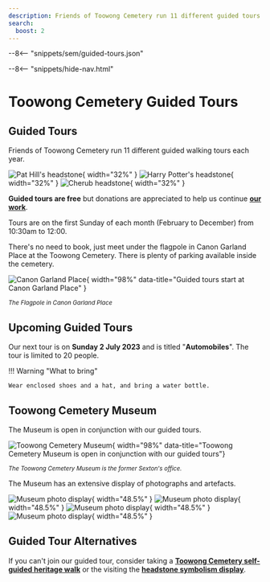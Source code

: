 ```yaml
---
description: Friends of Toowong Cemetery run 11 different guided tours each year
search:
  boost: 2
---
```


--8<-- "snippets/sem/guided-tours.json"

--8<-- "snippets/hide-nav.html"

# Toowong Cemetery Guided Tours

## Guided Tours

Friends of Toowong Cemetery run 11 different guided walking tours each year.

![Pat Hill's headstone][image11]{ width="32%" } ![Harry Potter's headstone][image9]{ width="32%" } ![Cherub headstone][image8]{ width="32%" }

**Guided tours are free** but donations are appreciated to help us continue **[our work](about/index.md)**.

Tours are on the first Sunday of each month (February to December) from 10:30am to 12:00. 

There's no need to book, just meet under the flagpole in Canon Garland Place at the Toowong Cemetery. There is plenty of parking available inside the cemetery.

![Canon Garland Place](assets/flag-pole.jpg){ width="98%" data-title="Guided tours start at Canon Garland Place" }

*<small>The Flagpole in Canon Garland Place</small>*

## Upcoming Guided Tours

Our next tour is on **Sunday 2 July 2023** and is titled "**Automobiles**". The tour is limited to 20 people. 

!!! Warning "What to bring"

    Wear enclosed shoes and a hat, and bring a water bottle.


<!-- 
Add it to your calendar.

[Add to Calendar :fontawesome-regular-calendar-plus:](assets/calendar/fotc-tour-february.ics){ .md-button .md-button--primary }
-->

## Toowong Cemetery Museum

The Museum is open in conjunction with our guided tours.

![Toowong Cemetery Museum](assets/museum.jpg){ width="98%" data-title="Toowong Cemetery Museum is open in conjunction with our guided tours"}

*<small>The Toowong Cemetery Museum is the former Sexton's office.</small>*

The Museum has an extensive display of photographs and artefacts.

![Museum photo display](assets/museum-photos-1.jpg){ width="48.5%" } ![Museum photo display](assets/museum-photos-2.jpg){ width="48.5%" }
![Museum photo display](assets/museum-photos-3.jpg){ width="48.5%" } ![Museum photo display](assets/museum-photos-4.jpg){ width="48.5%" }

## Guided Tour Alternatives

If you can't join our guided tour, consider taking a **[Toowong Cemetery self-guided heritage walk](walks/index.md)** or the visiting the **[headstone symbolism display](headstones/symbols.md)**.

<!--
!!! warning "COVID-19 Restrictions"

    Due to COVID-19 our guided tours are **limited to 20 guests** to enable social distancing to be maintained. 

![Women wearing surgical masks during the influenza epidemic, Brisbane, 1919](assets/masks-1919.jpg)

*<small>[Women wearing surgical masks during the influenza epidemic, Brisbane, 1919](http://onesearch.slq.qld.gov.au/permalink/f/1upgmng/slq_alma21218113110002061), — State Library of Queensland. Cropped.</small>*

-->

[image4]: assets/140-commemoration-sml.png
[image5]: assets/museum.jpg
[image6]: assets/federation-pavilion.jpg
[image7]: assets/peter-jackson.jpg "Peter Jackson's Headstone"
[image8]: assets/cherub.jpg
[image9]: assets/harry-potter-16x9.jpg 
[image10]: assets/clasped-hands.jpg "We Part To Meet Again"
[image11]: assets/pat-hill-headstone.jpg 
